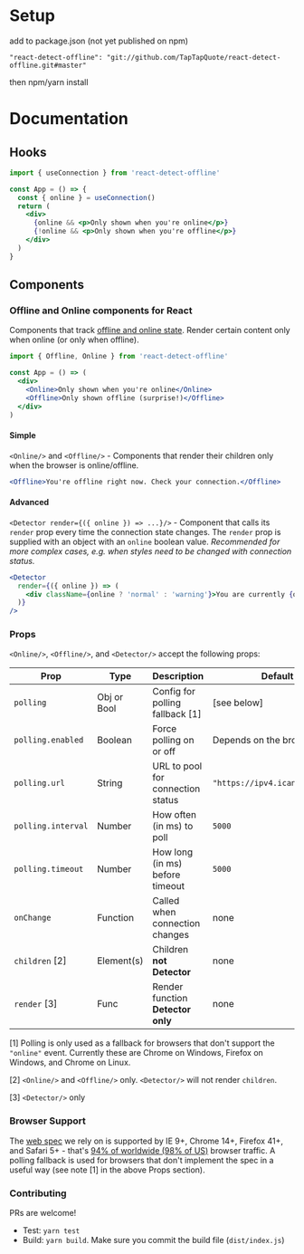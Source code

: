 # Setup

add to package.json (not yet published on npm)

```
"react-detect-offline": "git://github.com/TapTapQuote/react-detect-offline.git#master"
```

then npm/yarn install

# Documentation

## Hooks

```jsx
import { useConnection } from 'react-detect-offline'

const App = () => {
  const { online } = useConnection()
  return (
    <div>
      {online && <p>Only shown when you're online</p>}
      {!online && <p>Only shown when you're offline</p>}
    </div>
  )
}
```

## Components

### Offline and Online components for React

Components that track [offline and online state](https://developer.mozilla.org/en-US/docs/Online_and_offline_events). Render certain content only when online (or only when offline).

```jsx
import { Offline, Online } from 'react-detect-offline'

const App = () => (
  <div>
    <Online>Only shown when you're online</Online>
    <Offline>Only shown offline (surprise!)</Offline>
  </div>
)
```

#### Simple

`<Online/>` and `<Offline/>` - Components that render their children only when the browser is online/offline.

```jsx
<Offline>You're offline right now. Check your connection.</Offline>
```

#### Advanced

`<Detector render={({ online }) => ...}/>` - Component that calls its `render` prop every time the connection state changes. The `render` prop is supplied with an object with an `online` boolean value. _Recommended for more complex cases, e.g. when styles need to be changed with connection status._

```jsx
<Detector
  render={({ online }) => (
    <div className={online ? 'normal' : 'warning'}>You are currently {online ? 'online' : 'offline'}</div>
  )}
/>
```

### Props

`<Online/>`, `<Offline/>`, and `<Detector/>` accept the following props:

| Prop               | Type        | Description                       | Default                        |
| ------------------ | ----------- | --------------------------------- | ------------------------------ |
| `polling`          | Obj or Bool | Config for polling fallback [1]   | [see below]                    |
| `polling.enabled`  | Boolean     | Force polling on or off           | Depends on the browser [1]     |
| `polling.url`      | String      | URL to pool for connection status | `"https://ipv4.icanhazip.com"` |
| `polling.interval` | Number      | How often (in ms) to poll         | `5000`                         |
| `polling.timeout`  | Number      | How long (in ms) before timeout   | `5000`                         |
| `onChange`         | Function    | Called when connection changes    | none                           |
| `children` [2]     | Element(s)  | Children **not Detector**         | none                           |
| `render` [3]       | Func        | Render function **Detector only** | none                           |

[1] Polling is only used as a fallback for browsers that don't support the `"online"` event. Currently these are Chrome on Windows, Firefox on Windows, and Chrome on Linux.

[2] `<Online/>` and `<Offline/>` only. `<Detector/>` will not render `children`.

[3] `<Detector/>` only

### Browser Support

The [web spec](https://developer.mozilla.org/en-US/docs/Online_and_offline_events) we rely on is supported by IE 9+, Chrome 14+, Firefox 41+, and Safari 5+ - that's [94% of worldwide (98% of US)](http://caniuse.com/#feat=online-status) browser traffic. A polling fallback is used for browsers that don't implement the spec in a useful way (see note [1] in the above Props section).

### Contributing

PRs are welcome!

- Test: `yarn test`
- Build: `yarn build`. Make sure you commit the build file (`dist/index.js`)
